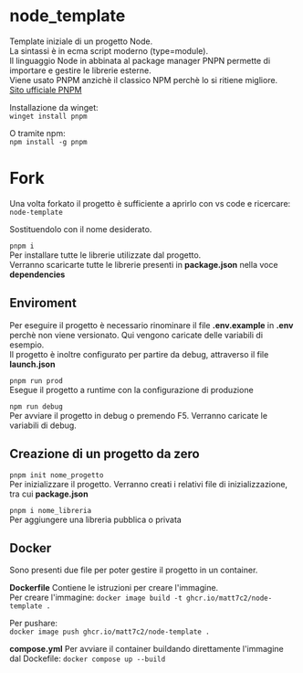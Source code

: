 # node_template
Template iniziale di un progetto Node.  
La sintassi è in ecma script moderno (type=module).  
Il linguaggio Node in abbinata al package manager PNPN permette di importare e gestire le librerie esterne.  
Viene usato PNPM anzichè il classico NPM perchè lo si ritiene migliore.  
[Sito ufficiale PNPM](https://pnpm.io/it/)

Installazione da winget:  
`winget install pnpm`

O tramite npm:  
`npm install -g pnpm`

# Fork
Una volta forkato il progetto è sufficiente a aprirlo con vs code e ricercare:  
`node-template`  

Sostituendolo con il nome desiderato.

`pnpm i`  
Per installare tutte le librerie utilizzate dal progetto.  
Verranno scaricarte tutte le librerie presenti in **package.json** nella voce **dependencies**

## Enviroment
Per eseguire il progetto è necessario rinominare il file **.env.example** in **.env** perchè non viene versionato. Qui vengono caricate delle variabili di esempio.  
Il progetto è inoltre configurato per partire da debug, attraverso il file **launch.json**

`pnpm run prod`  
Esegue il progetto a runtime con la configurazione di produzione

`npm run debug`  
Per avviare il progetto in debug o premendo F5. Verranno caricate le variabili di debug.

## Creazione di un progetto da zero
`pnpm init nome_progetto`  
Per inizializzare il progetto. Verranno creati i relativi file di inizializzazione, tra cui **package.json**

`pnpm i nome_libreria`  
Per aggiungere una libreria pubblica o privata

## Docker
Sono presenti due file per poter gestire il progetto in un container.

**Dockerfile**
Contiene le istruzioni per creare l'immagine.  
Per creare l'immagine:
`docker image build -t ghcr.io/matt7c2/node-template .`

Per pushare:  
`docker image push ghcr.io/matt7c2/node-template .`

**compose.yml**
Per avviare il container buildando direttamente l'immagine dal Dockefile:
`docker compose up --build`